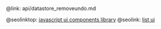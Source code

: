 @link: api/datastore_removeundo.md

@seolinktop: [javascript ui components library](https://webix.com)
@seolink: [list ui](https://webix.com/widget/list/)